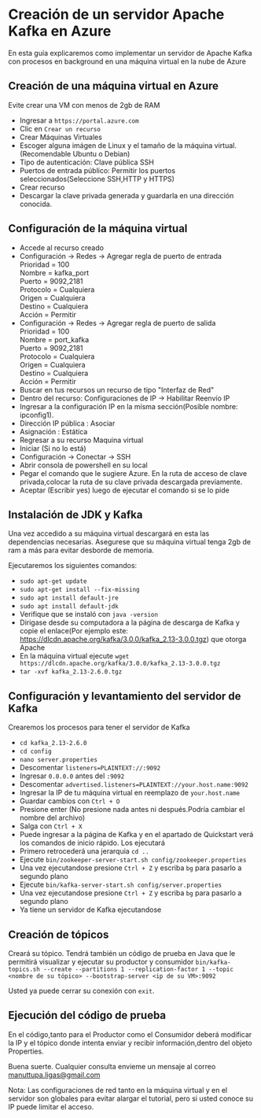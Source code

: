 # Creación de un servidor Apache Kafka en Azure

En esta guía explicaremos como implementar un servidor de Apache Kafka con procesos en background en una máquina virtual en la nube de Azure 

## Creación de una máquina virtual en Azure

Evite crear una VM con menos de 2gb de RAM 

- Ingresar a `https://portal.azure.com`
- Clic en `Crear un recurso`
- Crear Máquinas Virtuales
- Escoger alguna imágen de Linux y el tamaño de la máquina virtual. (Recomendable Ubuntu o Debian)
- Tipo de autenticación: Clave pública SSH
- Puertos de entrada público: Permitir los puertos seleccionados(Seleccione SSH,HTTP y HTTPS)
- Crear recurso
- Descargar la clave privada generada y guardarla en una dirección conocida.

## Configuración de la máquina virtual

- Accede al recurso creado
- Configuración -> Redes -> Agregar regla de puerto de entrada  
  Prioridad = 100   
  Nombre = kafka_port  
  Puerto = 9092,2181  
  Protocolo = Cualquiera  
  Origen = Cualquiera  
  Destino = Cualquiera  
  Acción = Permitir  
- Configuración -> Redes -> Agregar regla de puerto de salida  
  Prioridad = 100   
  Nombre = port_kafka  
  Puerto = 9092,2181  
  Protocolo = Cualquiera  
  Origen = Cualquiera  
  Destino = Cualquiera  
  Acción = Permitir  
- Buscar en tus recursos un recurso de tipo "Interfaz de Red"
- Dentro del recurso: Configuraciones de IP -> Habilitar Reenvío IP
- Ingresar a la configuración IP en la mísma sección(Posible nombre: ipconfig1).
- Dirección IP pública : Asociar
- Asignación : Estática
- Regresar a su recurso Maquina virtual
- Iniciar (Si no lo está)
- Configuración -> Conectar -> SSH
- Abrir consola de powershell en su local
- Pegar el comando que le sugiere Azure. En la ruta de acceso de clave privada,colocar la ruta de su clave privada descargada previamente.
- Aceptar (Escribir yes) luego de ejecutar el comando si se lo pide
## Instalación de JDK y Kafka

Una vez accedido a su máquina virtual descargará en esta las dependencias necesarias. Asegurese que su máquina virtual tenga 2gb de ram a más para evitar desborde de memoria.

Ejecutaremos los siguientes comandos: 
- `sudo apt-get update`
- `sudo apt-get install --fix-missing`
- `sudo apt install default-jre`
- `sudo apt install default-jdk`
- Verifique que se instaló con `java -version`
- Dirigase desde su computadora a la página de descarga de Kafka y copie el enlace(Por ejemplo este: https://dlcdn.apache.org/kafka/3.0.0/kafka_2.13-3.0.0.tgz) que otorga Apache 
- En la máquina virtual ejecute `wget https://dlcdn.apache.org/kafka/3.0.0/kafka_2.13-3.0.0.tgz`
- `tar -xvf kafka_2.13-2.6.0.tgz`

## Configuración y levantamiento del servidor de Kafka 
Crearemos los procesos para tener el servidor de Kafka

- `cd kafka_2.13-2.6.0`
- `cd config`
- `nano server.properties`
- Descomentar `listeners=PLAINTEXT://:9092`
- Ingresar `0.0.0.0` antes del `:9092`
- Descomentar `advertised.listeners=PLAINTEXT://your.host.name:9092`
- Ingresar la IP de tu máquina virtual en reemplazo de `your.host.name`
- Guardar cambios con `Ctrl + O`
- Presione enter (No presione nada antes ni después.Podría cambiar el nombre del archivo)
- Salga con `Ctrl + X`
- Puede ingresar a la página de Kafka y en el apartado de Quickstart verá los comandos de inicio rápido. Los ejecutará
- Primero retrocederá una jerarquia `cd ..`
- Ejecute `bin/zookeeper-server-start.sh config/zookeeper.properties`
- Una vez ejecutandose presione `Ctrl + Z` y escriba `bg` para pasarlo a segundo plano
- Ejecute `bin/kafka-server-start.sh config/server.properties`
- Una vez ejecutandose presione `Ctrl + Z` y escriba `bg` para pasarlo a segundo plano
- Ya tiene un servidor de Kafka ejecutandose

## Creación de tópicos

Creará su tópico. Tendrá también un código de prueba en Java que le permitirá visualizar y ejecutar su productor y consumidor 
`bin/kafka-topics.sh --create --partitions 1 --replication-factor 1 --topic <nombre de su tópico> --bootstrap-server <ip de su VM>:9092`

Usted ya puede cerrar su conexión con `exit`.

## Ejecución del código de prueba

En el código,tanto para el Productor como el Consumidor deberá modificar la IP y el tópico donde intenta enviar y recibir información,dentro del objeto Properties.

Buena suerte.
Cualquier consulta envieme un mensaje al correo manuttupa.ligas@gmail.com

Nota: Las configuraciones de red tanto en la máquina virtual y en el servidor son globales para evitar alargar el tutorial, pero si usted conoce su IP puede limitar el acceso. 
